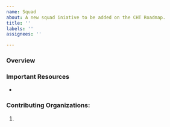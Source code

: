 ```yaml
---
name: Squad
about: A new squad iniative to be added on the CHT Roadmap.
title: ''
labels: ''
assignees: ''

---
```


### Overview
<!-- What is the objective of this squad? Remember, this should be a well defined, short term objective. It's not "meet to talk about backup", but instead, "implement a native backup feature allowing backup to an S3 compatible back end" -->

### Important Resources
<!-- Links to meeting notes, design documents and any other relevant resources in the context of this squad -->

- 

### Contributing Organizations:
<!-- List of involved organisations -->

1. 
